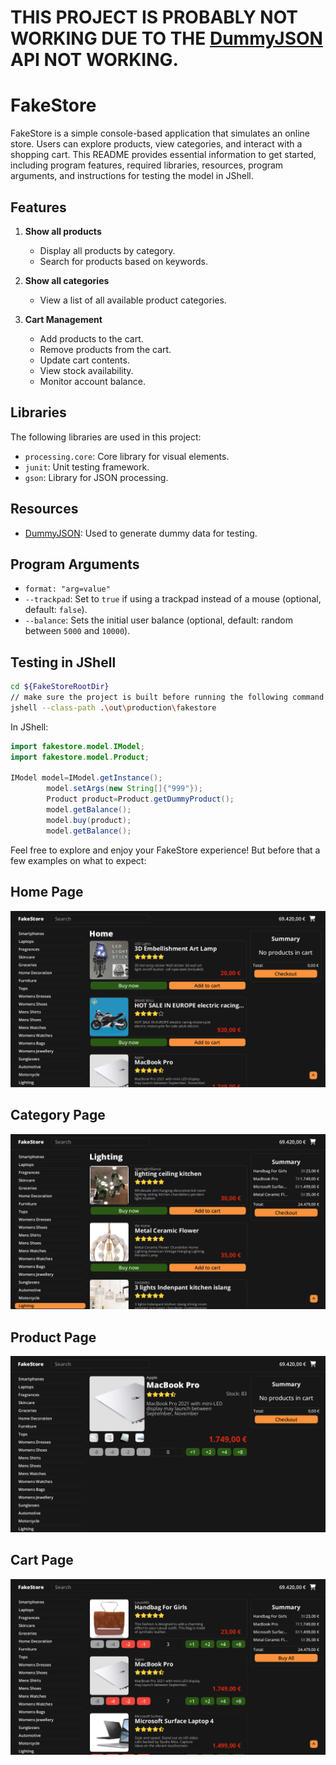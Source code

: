 # THIS PROJECT IS PROBABLY NOT WORKING DUE TO THE [DummyJSON](https://dummyjson.com) API NOT WORKING.

# FakeStore

FakeStore is a simple console-based application that simulates an online store. Users can explore products, view
categories, and interact with a shopping cart. This README provides essential information to get started, including
program features, required libraries, resources, program arguments, and instructions for testing the model in JShell.

## Features

1. **Show all products**

   - Display all products by category.
   - Search for products based on keywords.

2. **Show all categories**

   - View a list of all available product categories.

3. **Cart Management**
   - Add products to the cart.
   - Remove products from the cart.
   - Update cart contents.
   - View stock availability.
   - Monitor account balance.

## Libraries

The following libraries are used in this project:

- `processing.core`: Core library for visual elements.
- `junit`: Unit testing framework.
- `gson`: Library for JSON processing.

## Resources

- [DummyJSON](https://dummyjson.com): Used to generate dummy data for testing.

## Program Arguments

- `format: "arg=value"`
- `--trackpad`: Set to `true` if using a trackpad instead of a mouse (optional, default: `false`).
- `--balance`: Sets the initial user balance (optional, default: random between `5000` and `10000`).

## Testing in JShell

```bash
cd ${FakeStoreRootDir}
// make sure the project is built before running the following command
jshell --class-path .\out\production\fakestore
```

In JShell:

```java
import fakestore.model.IModel;
import fakestore.model.Product;

IModel model=IModel.getInstance();
        model.setArgs(new String[]{"999"});
        Product product=Product.getDummyProduct();
        model.getBalance();
        model.buy(product);
        model.getBalance();
```

Feel free to explore and enjoy your FakeStore experience! But before that a few examples on what to expect:

## Home Page

![Home Page](/images/readme/home.png)

## Category Page

![Category Page](/images/readme/category.png)

## Product Page

![Product Page](/images/readme/product.png)

## Cart Page

![Cart Page](/images/readme/cart.png)
